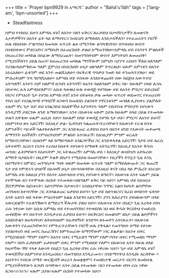 +++
title = 'Prayer bpn9929 in አማርኛ.'
author = "Bahá'u'lláh"
tags = ['lang-am', 'bpn-unsorted']
+++
* Steadfastness

ስምህ የተከበረ ይሁን አምላኬ ሆይ! ለአንተ ባለን ፍቅርና ለፈቃድህ በታዛዥነታችን ለመጽናት እታዎቻችንን በአንተ ፊት ላይ ለማተኮርና ክብርህን ለማወደስ እንድታስችለን፤ የተፈጠሩትን ነገሮች ሁሉ በከበበው ሥልጣንህ ከመላው ፍጥረት ልቆ በሚገኘው ሉዓላዊነትህ፣ በጥበብህ ውስጥ በተደበቀውና ምድርህንና ሰማይህን በፈጠርክበት ቃልህ እማጠንሃለሁ፡፡አምላኬ ሆይ የአንተን ምልክቶች በፍጡራንህ መካከል በሰፊው  ለማሰራጨት፣ በመንግስትህም ውስጥ እምነትህን ለመጠበቅ፤ የሚያስችለንን ኃይል ስጠን፤ ከፍጡራንህ መካከል ማንኛውም ስምህን ሳያነሣ ራስህን ችለህ ዘለዓለም ኖረሃል፡፡ከእምቅድመ ዓለም ጀምረህ በነበርክበት ሁኔታ ዘለዓለም ትኖራለህ፡፡
	ፍፁም እምነቴን በአንተ አኑሬአለሁ፡፡ ፊቴንም ወደ አንተ መልሼአለሁ፡፡ በፍቅራዊ ጥበቃህ ገመድ ላይ ተንጠላጥያለሁ፣ ወደ ምሕረትህም ጥላ ገስግሼአለሁ፡፡ አምላኬ ሆይ ተስፋው እንደተቀጨበት ሰው ከደጅህ አውጥተህ አትጣለኝ፤ አንተን ብቻ ስለምሻ ፀጋህን አትንሳኝ፤ ከአንተ ከዘለዓለም ይቅር ባዩ- ከሁሉም በላይ ለጋሱ በስተቀር ሌላ አምላክየለምና፡፡
	አቤቱ ላወቁህ ሁሉ ተወዳጅ የሆንከው ሆይ ለአንተ ምስጋና ይድረስህ!
የፀጋና የምህረት ጌታ የሆንክ አምላክ ሆይ! አንተ በትዕዛዝ ቃሉ መላው ፍጥረት ወደመኖር የተጠራበት ንጉስ ነህ፤ የአገልጋዮቹ ተግባሮች ፀጋውን ከመለገስ ያልገቱት የቸርነቱንም መገለፅ ሊያስቀሩ ያልቻሉት ፍጹም ቸር ጌታ ነህ፤
	ይህ አገልጋይህ በአለሞችህ እያንዳንዱ ዓለም የደህንነቱ ምክንያት የሆነውን እንዲያገኝ ታደርገው ዘንድ እማፀንሃለሁ፡፡ አንተ በእውነቱ ፍፁም ኃያሉ ከሁሉም በላይ ኃይል የተመላው ሁሉን  አዋቂው ፍጹም ጠቢቡ ነህና፡፡ ከሁሉም በላይ ተወዳጄ የሆንክ ጌታ ሆይ፣ ምስጋና ለአንተ ይሁን! በእምነትህ ጽኑ አድርገኝ፣ ከእነዚያ ቃል-  ኪዳንህን ካልጠሱት፣የራሳቸውን ከእውነት የራቁ ከንቱ እምነቶችና ጣኦቶች  ካልተከተሉትም ጋር  እንድቆጠር ፈቃድህ  ይሁን በአንተ ዘንድ የእውነት መቀመጫ ለማግኘት አስችለኝ፣ የምህረትህንም ምልክት አጎናጽፈኝ፣ ከእነዚያም ምንም ፍርሐት ከማይኖርባቸው፣ በኃዘንም ላይ ከማይጣሉት አገልጋዮችህ ጋር እንድቀላቀል አድርገኝ፣ ጌታዬ ሆይ ለራሴ አትተወኝ፣ እርሱን የአንተ  የራስህ ክስተት የሆነውን ከማወቅ አትንፈገኝ፣ ከእነዚያ ከአንተ ቅዱስ መንበር ፊቶቻቸውን ከአዞሩትም ጋር አትቁጠረኝ፡፡ አምላኬ ሆይ ፣ ከእነዚያ ውበትህን አትኩረው ለማየት ከታደሱት፣ በዚያም ትልቅ ደስታን የሚደሰቱ በመሆናቸው፣ የዚያችን  ትንሷን ጊዜ እንኳ በሰማያትና በምድር መንግስታት ግዛት ወይም በመላው ፍጥረት ዓለም ከማይለውጡት ጋር ቁጠረኝ ጌታ ሆይ የምድሩን ህዝቦች በአሳዛኝ ሁኔታ በተሳሳቱባቸው በእነዚህ ቀናት በእኔ ላይ ምሕረት ይኑርህ፡፡ አምላኬ ሆይ ስለዚህ ያንን በአንተ አስተሳሰብ  ተገቢ የሆነውን ለግሰኘ፡፡ በእውነቱ አንተ ፍጹም ኃይል የተሞላው  ፀጋ የተሞላው በረከት የተመላው፣ዘለዓለም ይቅር ባይ ነህና፡፡  አምላኬ ሆይ ከእነዚህ ጆሮዎቻቸው ከደነቆሩት፣ አይኖቻቸው ከታወሩት፣ አንደበታቸው ንግግር አልባ ከሆኑት ልቦቻቸው መገንዘብ ከተሳናቸው ጋር እንዳልቆጠር ፍቃድህ ይሁን፡፡
	ጌታ ሆይ ከድንቁርናና ከራስ ወዳድነት ፍላጎት እሳት አድነን  ወደ ላቀው ምህረትህም ክልል እንድገባ አድርገኝ፡፡ ያንን ለሕሩያንን  ያዘዝከውንም  በላዬ  አውርድልኝ፡፡ የፈለግኽውን ለማድረግ ችሎታዬ ያለህ ነህና፡፡  በእውነቱ አንተ በአደጋ ጊዜ እረዳቱ በገዛ ራሱ ነዋሪው ነህ፡፡ አቤቱ አምላኬ ሆይ የተመሰገንክና የተወደስክ ነህ  ወደ ቅዱስ ቅርበትህ የመድረስ መቀደጃው ቀን በፍጥነት እንዲቃረብ ፈቃድህ ይሁን፡፡ በፍቅርህና በመልካም ደስታ ኃይል ልቦቻችንን አስደስትልን ለፍላጎትህና ለትዕዛዝህም በፈቃደኝነት እንድገዛ ጽኑመትን አጎናጽፈን፡፡ በእውነቱ እውቀትን የፈጠርካቸውንና የምትፈጥራቸውን ነገሮች ሁሉ ያቅፋል፡፡ የመንግስተ ሰማይ የሆነው ሃያልነትህን  ወደ መኖር ከጠራኽንና ከምትጠራው ከማንኛውም ነገር ይልቃል፡፡  ከአንተ በቀር የሚሰገድለት ማንም የለም፡፡ ከአንተ በቀር የሚፈለግ ማንም የለም፣ካንተ በቀር የሚመለክ ማንም የለም፡፡ በበጎ ፈቃድህም ፈቃድህም በቀር ምንም የሚወደድ የለም፡፡  በእውነቱ አንተ ከሁሉ በላይ ከፍተኛው ገዥ የላቀ እውነት በአደጋ ጊዜ እረዳቱ በገዛ ራሱ ነዋሪው ነህና፡፡  ጌታ ሆይ አምላኬ ሆይ!  ተወዳጆችህ በእምነትህ እንዲጠነክሩ፣ በመንገድህ እንዲራመዱ፣ በሃይማኖትህ እንዲፀኑ እርዳቸው ፡፡ እኔነትንና የብርቱ ስሜት ውርጂብኝ ወረራን ለመቋቋምና የመለኮታዊ መርሖን ብርሃን ለመከተል የሚያስችላቸውን ጸጋህን ስጣቸው፡፡ አንተ ኃይል የተመላው ፣ፀጋ የተመላው በገዛ ራሱ ነዋው ለጋሱ፣ሩኅሩኁ፣ ፍጹም ኃያሉ፣ፍጹም በረከት የተመላው ነህና፡፡
